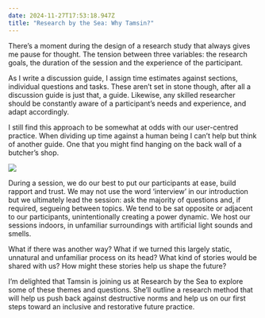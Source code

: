 ```yaml
---
date: 2024-11-27T17:53:18.947Z
title: "Research by the Sea: Why Tamsin?"
---
```


There’s a moment during the design of a research study that always gives me pause for thought. The tension between three variables: the research goals, the duration of the session and the experience of the participant.

As I write a discussion guide, I assign time estimates against sections, individual questions and tasks. These aren’t set in stone though, after all a discussion guide is just that, a guide. Likewise, any skilled researcher should be constantly aware of a participant’s needs and experience, and adapt accordingly.

I still find this approach to be somewhat at odds with our user-centred practice. When dividing up time against a human being I can’t help but think of another guide. One that you might find hanging on the back wall of a butcher’s shop.

![](https://benjamin.parry.is/media/photos/2024/11/27/research-goals-time-participant.jpg)

During a session, we do our best to put our participants at ease, build rapport and trust. We may not use the word ‘interview’ in our introduction but we ultimately lead the session: ask the majority of questions and, if required, segueing between topics. We tend to be sat opposite or adjacent to our participants, unintentionally creating a power dynamic. We host our sessions indoors, in unfamiliar surroundings with artificial light sounds and smells.

What if there was another way? What if we turned this largely static, unnatural and unfamiliar process on its head? What kind of stories would be shared with us? How might these stories help us shape the future?

I’m delighted that Tamsin is joining us at Research by the Sea to explore some of these themes and questions. She’ll outline a research method that will help us push back against destructive norms and help us on our first steps toward an inclusive and restorative future practice.

